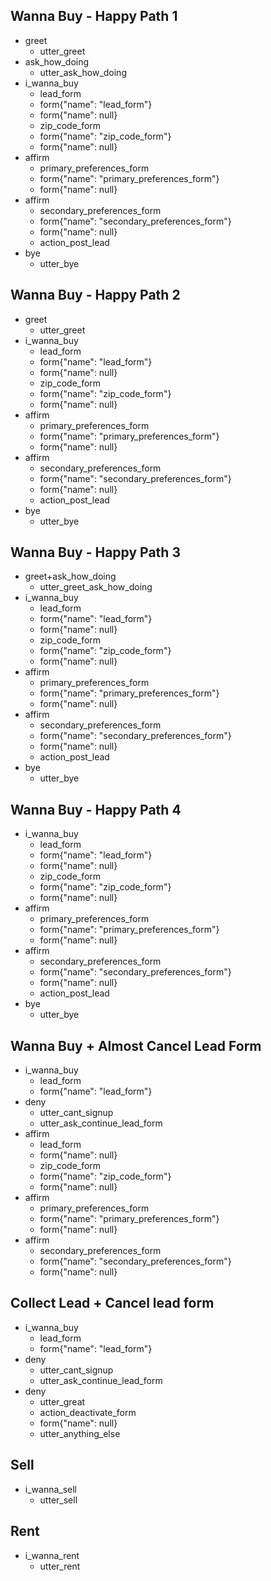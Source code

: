 ## Wanna Buy - Happy Path 1
* greet
    - utter_greet
* ask_how_doing
    - utter_ask_how_doing
* i_wanna_buy
    - lead_form
    - form{"name": "lead_form"}
    - form{"name": null}
    - zip_code_form
    - form{"name": "zip_code_form"}
    - form{"name": null}
* affirm
    - primary_preferences_form
    - form{"name": "primary_preferences_form"}
    - form{"name": null}
* affirm
    - secondary_preferences_form
    - form{"name": "secondary_preferences_form"}
    - form{"name": null}
    - action_post_lead
* bye
    - utter_bye

## Wanna Buy - Happy Path 2
* greet
    - utter_greet
* i_wanna_buy
    - lead_form
    - form{"name": "lead_form"}
    - form{"name": null}
    - zip_code_form
    - form{"name": "zip_code_form"}
    - form{"name": null}
* affirm
    - primary_preferences_form
    - form{"name": "primary_preferences_form"}
    - form{"name": null}
* affirm
    - secondary_preferences_form
    - form{"name": "secondary_preferences_form"}
    - form{"name": null}
    - action_post_lead
* bye
    - utter_bye

## Wanna Buy - Happy Path 3
* greet+ask_how_doing
    - utter_greet_ask_how_doing
* i_wanna_buy
    - lead_form
    - form{"name": "lead_form"}
    - form{"name": null}
    - zip_code_form
    - form{"name": "zip_code_form"}
    - form{"name": null}
* affirm
    - primary_preferences_form
    - form{"name": "primary_preferences_form"}
    - form{"name": null}
* affirm
    - secondary_preferences_form
    - form{"name": "secondary_preferences_form"}
    - form{"name": null}
    - action_post_lead
* bye
    - utter_bye

## Wanna Buy - Happy Path 4
* i_wanna_buy
    - lead_form
    - form{"name": "lead_form"}
    - form{"name": null}
    - zip_code_form
    - form{"name": "zip_code_form"}
    - form{"name": null}
* affirm
    - primary_preferences_form
    - form{"name": "primary_preferences_form"}
    - form{"name": null}
* affirm
    - secondary_preferences_form
    - form{"name": "secondary_preferences_form"}
    - form{"name": null}
    - action_post_lead
* bye
    - utter_bye

## Wanna Buy + Almost Cancel Lead Form
* i_wanna_buy
    - lead_form
    - form{"name": "lead_form"}
* deny
    - utter_cant_signup
    - utter_ask_continue_lead_form
* affirm
    - lead_form
    - form{"name": null}
    - zip_code_form
    - form{"name": "zip_code_form"}
    - form{"name": null}
* affirm
    - primary_preferences_form
    - form{"name": "primary_preferences_form"}
    - form{"name": null}
* affirm
    - secondary_preferences_form
    - form{"name": "secondary_preferences_form"}
    - form{"name": null}

## Collect Lead + Cancel lead form
* i_wanna_buy
    - lead_form
    - form{"name": "lead_form"}
* deny
    - utter_cant_signup
    - utter_ask_continue_lead_form
* deny
    - utter_great
    - action_deactivate_form
    - form{"name": null}
    - utter_anything_else

## Sell
* i_wanna_sell
    - utter_sell

## Rent
* i_wanna_rent
    - utter_rent
